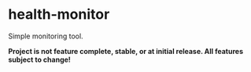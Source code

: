 # health-monitor

Simple monitoring tool.

**Project is not feature complete, stable, or at initial release. All features subject to change!**